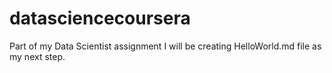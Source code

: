 # datasciencecoursera
Part of my Data Scientist assignment
I will be creating HelloWorld.md file as my next step.
